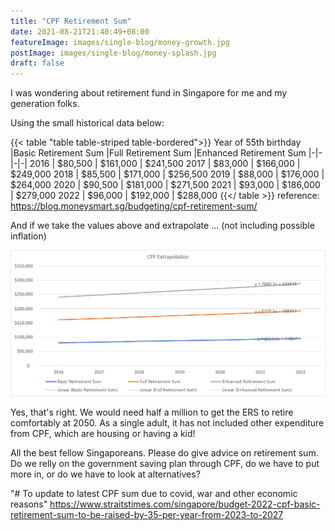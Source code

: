 ```yaml
---
title: "CPF Retirement Sum"
date: 2021-08-21T21:40:49+08:00
featureImage: images/single-blog/money-growth.jpg
postImage: images/single-blog/money-splash.jpg
draft: false
---
```


I was wondering about retirement fund in Singapore for me and my generation folks.


Using the small historical data below:

{{< table "table table-striped table-bordered">}}
Year of 55th birthday	|Basic Retirement Sum	|Full Retirement Sum	|Enhanced Retirement Sum
|-|-|-|-|
2016	| $80,500 	| $161,000 	| $241,500 
2017	| $83,000 	| $166,000 	| $249,000 
2018	| $85,500 	| $171,000 	| $256,500 
2019	| $88,000 	| $176,000 	| $264,000 
2020	| $90,500 	| $181,000 	| $271,500 
2021	| $93,000 	| $186,000 	| $279,000 
2022	| $96,000 	| $192,000 	| $288,000 
{{</ table >}}
reference:
https://blog.moneysmart.sg/budgeting/cpf-retirement-sum/


And if we take the values above and extrapolate ...
(not including possible inflation)

![Retirement Sum Extrapolation](cpf-extrapolation.png 'CPF Extrapolation')
 <!-- {{< figure src="cpf-extrapolation.png" title="Steve Francia" caption="both" >}} -->

Yes, that's right. We would need half a million to get the ERS to retire comfortably at 2050. 
As a single adult, it has not included other expenditure from CPF, which are housing or having a kid!


 All the best fellow Singaporeans. Please do give advice on retirement sum. Do we relly on the government saving plan through CPF, do we have to put more in, or do we have to look at alternatives? 
 

"# To update to latest CPF sum due to covid, war and other economic reasons"
https://www.straitstimes.com/singapore/budget-2022-cpf-basic-retirement-sum-to-be-raised-by-35-per-year-from-2023-to-2027


